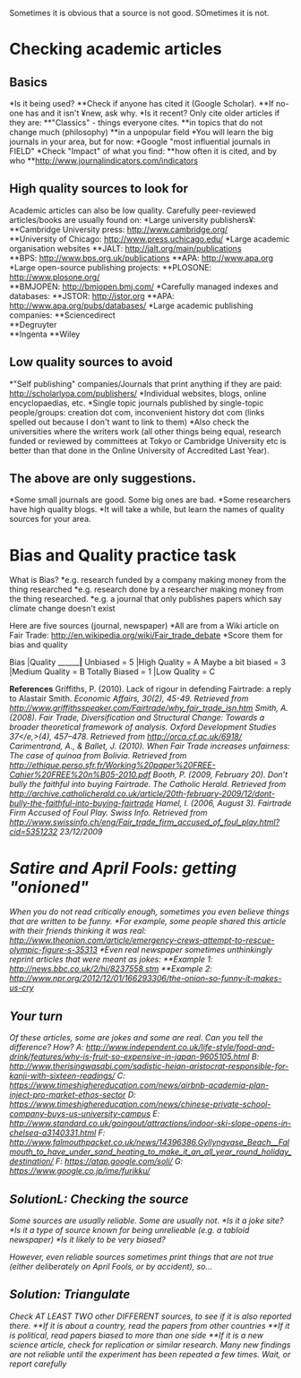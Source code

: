 Sometimes it is obvious that a source is not good. SOmetimes it is not. 

# Checking academic articles
## Basics
*Is it being used?
**Check if anyone has cited it (Google Scholar).
**If no-one has and it isn't ¥new, ask why.
*Is it recent? Only cite older articles if they are: 
**"Classics" - things everyone cites.
**in topics that do not change much (philosophy)
**in a unpopular field
*You will learn the big journals in your area, but for now:
*Google "most influential journals in FIELD"
*Check "Impact" of what you find:
**how often it is cited, and by who
**http://www.journalindicators.com/indicators



## High quality sources to look for
Academic articles can also be low quality.
Carefully peer-reviewed articles/books are usually found on:
*Large university publishers¥:
**Cambridge University press: http://www.cambridge.org/        
**University of Chicago: http://www.press.uchicago.edu/
*Large academic organisation websites
**JALT: http://jalt.org/main/publications   
**BPS: http://www.bps.org.uk/publications
**APA: http://www.apa.org
*Large open-source publishing projects: 
**PLOSONE: http://www.plosone.org/            
**BMJOPEN: http://bmjopen.bmj.com/
*Carefully managed indexes and databases: 
**JSTOR: http://jstor.org 
**APA: http://www.apa.org/pubs/databases/
*Large academic publishing companies: 
**Sciencedirect    
**Degruyter       
**Ingenta 
**Wiley



## Low quality sources to avoid
*"Self publishing" companies/Journals that print anything if they are paid: http://scholarlyoa.com/publishers/
*Individual websites, blogs, online encyclopaedias, etc.
*Single topic journals published by single-topic people/groups: creation dot com, inconvenient history dot com (links spelled out because I don't want to link to them)
*Also check the universities where the writers work (all other things being equal, research funded or reviewed by committees at Tokyo or Cambridge University etc is better than that done in the Online University of Accredited Last Year).



## The above are only suggestions.
*Some small journals are good. Some big ones are bad.
*Some researchers have high quality blogs.
*It will take a while, but learn the names of quality sources for your area.


# Bias and Quality practice task
What is Bias? 
*e.g. research funded by a company making money from the thing researched
*e.g. research done by a researcher making money from the thing researched.
*e.g. a journal that only publishes papers which say climate change doesn't exist


Here are five sources (journal, newspaper) 
*All are from a Wiki article on Fair Trade: http://en.wikipedia.org/wiki/Fair_trade_debate
*Score them for bias and quality


Bias                        |Quality
____________________________|______________________
Unbiased  = 5               |High Quality   = A
Maybe a bit biased = 3      |Medium Quality     = B
Totally Biased  = 1         |Low Quality    = C




__References__
<ref>
Griffiths, P. (2010). Lack of rigour in defending Fairtrade: a reply to Alastair Smith. <em>Economic Affairs, 30<em>(2), 45-49. Retrieved from http://www.griffithsspeaker.com/Fairtrade/why_fair_trade_isn.htm
Smith, A. (2008). Fair Trade, Diversification and Structural Change: Towards a broader theoretical framework of analysis. <em>Oxford Development Studies 37</e,>(4), 457–478. Retrieved from http://orca.cf.ac.uk/6918/
Carimentrand, A., & Ballet, J. (2010). <em>When Fair Trade increases unfairness: The case of quinoa from Bolivia</em>. Retrieved from http://ethique.perso.sfr.fr/Working%20paper%20FREE-Cahier%20FREE%20n%B05-2010.pdf
Booth, P. (2009, February 20). Don’t bully the faithful into buying Fairtrade. <em>The Catholic Herald.</em> Retrieved from http://archive.catholicherald.co.uk/article/20th-february-2009/12/dont-bully-the-faithful-into-buying-fairtrade
Hamel, I. (2006, August 3). Fairtrade Firm Accused of Foul Play. <em>Swiss Info.</em> Retrieved from http://www.swissinfo.ch/eng/Fair_trade_firm_accused_of_foul_play.html?cid=5351232 23/12/2009
</ref>



# Satire and April Fools: getting "onioned"
When you do not read critically enough, sometimes you even believe things that are written to be funny.
*For example, some people shared this article with their friends thinking it was real: http://www.theonion.com/article/emergency-crews-attempt-to-rescue-olympic-figure-s-35313
*Even real newspaper sometimes unthinkingly reprint articles that were meant as jokes:
**Example 1: http://news.bbc.co.uk/2/hi/8237558.stm
**Example 2: http://www.npr.org/2012/12/01/166293306/the-onion-so-funny-it-makes-us-cry

## Your turn
Of these articles, some are jokes and some are real. Can you tell the difference? How?
A: http://www.independent.co.uk/life-style/food-and-drink/features/why-is-fruit-so-expensive-in-japan-9605105.html
B: http://www.therisingwasabi.com/sadistic-heian-aristocrat-responsible-for-kanji-with-sixteen-readings/
C: https://www.timeshighereducation.com/news/airbnb-academia-plan-inject-pro-market-ethos-sector
D: https://www.timeshighereducation.com/news/chinese-private-school-company-buys-us-university-campus
E: http://www.standard.co.uk/goingout/attractions/indoor-ski-slope-opens-in-chelsea-a3140331.html
F: http://www.falmouthpacket.co.uk/news/14396386.Gyllyngvase_Beach__Falmouth_to_have_under_sand_heating_to_make_it_an_all_year_round_holiday_destination/
F: https://atap.google.com/soli/
G: https://www.google.co.jp/ime/furikku/


## SolutionL: Checking the source
Some sources are usually reliable. Some are usually not.
*Is it a joke site?
*Is it a type of source known for being unrelieable (e.g. a tabloid newspaper)
*Is it likely to be very biased?

However, even reliable sources sometimes print things that are not true (either deliberately on April Fools, or by accident), so...

## Solution: Triangulate
Check AT LEAST TWO other DIFFERENT sources, to see if it is also reported there.
**If it is about a country, read the papers from other countries
**If it is political, read papers biased to more than one side
**If it is a new science article, check for replication or similar research. Many new findings are not reliable until the experiment has been repeated a few times. Wait, or report carefully




